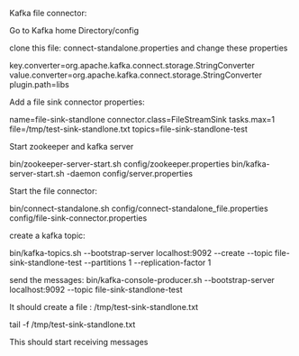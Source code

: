 Kafka file connector:

Go to Kafka home Directory/config

clone this file: connect-standalone.properties and change these properties

key.converter=org.apache.kafka.connect.storage.StringConverter
value.converter=org.apache.kafka.connect.storage.StringConverter
plugin.path=libs

Add a file sink connector properties:

name=file-sink-standlone
connector.class=FileStreamSink
tasks.max=1
file=/tmp/test-sink-standlone.txt
topics=file-sink-standlone-test


Start zookeeper and kafka server

bin/zookeeper-server-start.sh config/zookeeper.properties
bin/kafka-server-start.sh -daemon config/server.properties

Start the file connector:

bin/connect-standalone.sh config/connect-standalone_file.properties config/file-sink-connector.properties

create a kafka topic:

bin/kafka-topics.sh --bootstrap-server localhost:9092 --create  --topic file-sink-standlone-test --partitions 1 --replication-factor 1

send the messages:
bin/kafka-console-producer.sh --bootstrap-server localhost:9092 --topic file-sink-standlone-test

It should create a file : /tmp/test-sink-standlone.txt

tail -f /tmp/test-sink-standlone.txt

This should start receiving messages


